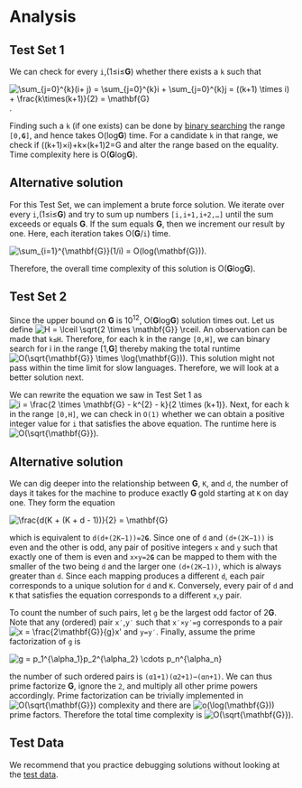 # Analysis

## Test Set 1

We can check for every `i`,(1≤i≤**G**) whether there exists a `k` such that

![\sum_{j=0}^{k}(i+ j) = \sum_{j=0}^{k}i + \sum_{j=0}^{k}j = ((k+1) \times i) + \frac{k\times(k+1)}{2} = \mathbf{G}](https://render.githubusercontent.com/render/math?math=%5Csum_%7Bj%3D0%7D%5E%7Bk%7D%28i%2B%20j%29%20%3D%20%5Csum_%7Bj%3D0%7D%5E%7Bk%7Di%20%2B%20%5Csum_%7Bj%3D0%7D%5E%7Bk%7Dj%20%3D%20%28%28k%2B1%29%20%5Ctimes%20i%29%20%2B%20%5Cfrac%7Bk%5Ctimes%28k%2B1%29%7D%7B2%7D%20%3D%20%5Cmathbf%7BG%7D).

Finding such a `k` (if one exists) can be done by [binary searching](https://en.wikipedia.org/wiki/Binary_search_algorithm) the range <code>[0,**G**]</code>, and hence takes O(log**G**) time. For a candidate `k` in that range, we check if ((k+1)×i)+k×(k+1)2=G and alter the range based on the equality. Time complexity here is O(**G**log**G**).

## Alternative solution

For this Test Set, we can implement a brute force solution. We iterate over every `i`,(1≤i≤**G**) and try to sum up numbers `[i,i+1,i+2,…]` until the sum exceeds or equals **G**. If the sum equals **G**, then we increment our result by one. Here, each iteration takes O(**G**/`i`) time.

![\sum_{i=1}^{\mathbf{G}}(1/i) = O(log(\mathbf{G}))](https://render.githubusercontent.com/render/math?math=%5Csum_%7Bi%3D1%7D%5E%7B%5Cmathbf%7BG%7D%7D%281%2Fi%29%20%3D%20O%28log%28%5Cmathbf%7BG%7D%29%29).

Therefore, the overall time complexity of this solution is O(**G**log**G**).

## Test Set 2

Since the upper bound on **G** is 10<sup>12</sup>, O(**G**log**G**) solution times out. Let us define ![H = \lceil \sqrt{2 \times \mathbf{G}} \rceil](https://render.githubusercontent.com/render/math?math=H%20%3D%20%5Clceil%20%5Csqrt%7B2%20%5Ctimes%20%5Cmathbf%7BG%7D%7D%20%5Crceil). An observation can be made that `k≤H`. Therefore, for each k in the range `[0,H]`, we can binary search for i in the range [1,**G**] thereby making the total runtime ![O(\sqrt{\mathbf{G}} \times \log(\mathbf{G}))](https://render.githubusercontent.com/render/math?math=O%28%5Csqrt%7B%5Cmathbf%7BG%7D%7D%20%5Ctimes%20%5Clog%28%5Cmathbf%7BG%7D%29%29).
This solution might not pass within the time limit for slow languages. Therefore, we will look at a better solution next.

We can rewrite the equation we saw in Test Set 1 as ![i = \frac{2 \times \mathbf{G} - k^{2} - k}{2 \times (k+1)}](https://render.githubusercontent.com/render/math?math=i%20%3D%20%5Cfrac%7B2%20%5Ctimes%20%5Cmathbf%7BG%7D%20-%20k%5E%7B2%7D%20-%20k%7D%7B2%20%5Ctimes%20%28k%2B1%29%7D). Next, for each k in the range `[0,H]`, we can check in `O(1)` whether we can obtain a positive integer value for `i` that satisfies the above equation. The runtime here is ![O(\sqrt{\mathbf{G}})](https://render.githubusercontent.com/render/math?math=O%28%5Csqrt%7B%5Cmathbf%7BG%7D%7D%29).

## Alternative solution

We can dig deeper into the relationship between **G**, `K`, and `d`, the number of days it takes for the machine to produce exactly **G** gold starting at `K` on day one. They form the equation

![\frac{d(K + (K + d - 1))}{2} = \mathbf{G}](https://render.githubusercontent.com/render/math?math=%5Cfrac%7Bd%28K%20%2B%20%28K%20%2B%20d%20-%201%29%29%7D%7B2%7D%20%3D%20%5Cmathbf%7BG%7D)

which is equivalent to <code>d(d+(2K−1))=2**G**</code>. Since one of `d` and <code>(d+(2K−1))</code> is even and the other is odd, any pair of positive integers `x` and `y` such that exactly one of them is even and <code>x×y=2**G**</code> can be mapped to them with the smaller of the two being `d` and the larger one <code>(d+(2K−1))</code>, which is always greater than `d`. Since each mapping produces a different `d`, each pair corresponds to a unique solution for `d` and `K`. Conversely, every pair of `d` and `K` that satisfies the equation corresponds to a different `x`,`y` pair.

To count the number of such pairs, let `g` be the largest odd factor of 2**G**. Note that any (ordered) pair `x′`,`y′` such that `x′×y′=g` corresponds to a pair ![x = \frac{2\mathbf{G}}{g}x'](https://render.githubusercontent.com/render/math?math=x%20%3D%20%5Cfrac%7B2%5Cmathbf%7BG%7D%7D%7Bg%7Dx%27) and `y=y′`. Finally, assume the prime factorization of `g` is

![g = p_1^{\alpha_1}p_2^{\alpha_2} \cdots p_n^{\alpha_n}](https://render.githubusercontent.com/render/math?math=g%20%3D%20p_1%5E%7B%5Calpha_1%7Dp_2%5E%7B%5Calpha_2%7D%20%5Ccdots%20p_n%5E%7B%5Calpha_n%7D)

the number of such ordered pairs is `(α1+1)(α2+1)⋯(αn+1)`. We can thus prime factorize **G**, ignore the `2`, and multiply all other prime powers accordingly. Prime factorization can be trivially implemented in ![O(\sqrt{\mathbf{G}})](https://render.githubusercontent.com/render/math?math=O%28%5Csqrt%7B%5Cmathbf%7BG%7D%7D%29) complexity and there are ![o(\log(\mathbf{G}))](https://render.githubusercontent.com/render/math?math=O%28%5Clog%28%5Cmathbf%7BG%7D%29%29) prime factors. Therefore the total time complexity is ![O(\sqrt{\mathbf{G}})](https://render.githubusercontent.com/render/math?math=O%28%5Csqrt%7B%5Cmathbf%7BG%7D%7D%29).

## Test Data

We recommend that you practice debugging solutions without looking at the [test data](https://codejam.googleapis.com/dashboard/get_file/AQj_6U3z9qhNwVIwGZw3CuwQzonOc4OT-KF5cb0OSxUCAEp56fIj9i0H5oHPH9i50bY/test_data.zip).
